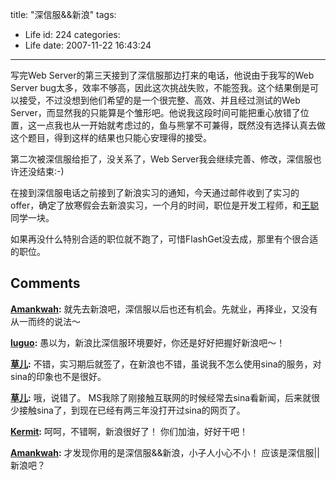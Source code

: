 title: "深信服&&新浪"
tags:
  - Life
id: 224
categories:
  - Life
date: 2007-11-22 16:43:24
---

写完Web Server的第三天接到了深信服那边打来的电话，他说由于我写的Web Server bug太多，效率不够高，因此这次挑战失败，不能签我。这个结果倒是可以接受，不过没想到他们希望的是一个很完整、高效、并且经过测试的Web Server，而显然我的只能算是个雏形吧。他说我这段时间可能把重心放错了位置，这一点我也从一开始就考虑过的，鱼与熊掌不可兼得，既然没有选择认真去做这个题目，得到这样的结果也只能心安理得的接受。

第二次被深信服给拒了，没关系了，Web Server我会继续完善、修改，深信服也许还没结束:-)

在接到深信服电话之前接到了新浪实习的通知，今天通过邮件收到了实习的offer，确定了放寒假会去新浪实习，一个月的时间，职位是开发工程师，和[王聪](http://wangcong.org/)同学一块。

如果再没什么特别合适的职位就不跑了，可惜FlashGet没去成，那里有个很合适的职位。


## Comments

**[Amankwah](#2433 "2007-11-23 08:38:57"):** 就先去新浪吧，深信服以后也还有机会。先就业，再择业，又没有从一而终的说法～

**[luguo](#2434 "2007-11-23 13:40:30"):** 愚以为，新浪比深信服环境要好，你还是好好把握好新浪吧～！

**[草儿](#2483 "2007-11-26 14:09:50"):** 不错，实习期后就签了，在新浪也不错，虽说我不怎么使用sina的服务，对sina的印象也不是很好。

**[草儿](#2484 "2007-11-26 14:12:02"):** 哦，说错了。 MS我除了刚接触互联网的时候经常去sina看新闻，后来就很少接触sina了，到现在已经有两三年没打开过sina的网页了。

**[Kermit](#2456 "2007-11-24 18:38:56"):** 呵呵，不错啊，新浪很好了！ 你们加油，好好干吧！

**[Amankwah](#2458 "2007-11-24 21:30:43"):** 才发现你用的是深信服&&新浪，小子人小心不小！ 应该是深信服||新浪吧？

